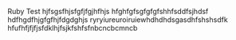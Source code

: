 Ruby
Test
hjfsgsfhjsfgfjfgjhfhjs
hfghfgfsgfgfgfshhfsddfsjhdsf
hdfhgdfhjgfgfhjfdgdghjs
ryryiureuroiruiewhdhdhdsgasdhfshshsdfk
hfufhfjfjfjsfdklhjfsjkfshfsfnbcncbcmncb

